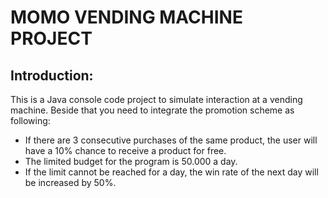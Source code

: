 # MOMO VENDING MACHINE PROJECT

## Introduction:

This is a Java console code project to simulate interaction at a vending machine. 
Beside that you need to integrate the promotion scheme as following:
- If there are 3 consecutive purchases of the same product, the user will have a 10% chance to receive a product for free.
- The limited budget for the program is 50.000 a day.
- If the limit cannot be reached for a day, the win rate of the next day will be increased by 50%.
